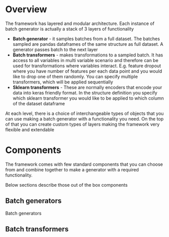 # Overview

The framework has layered and modular architecture. Each instance of batch generator is actually
a stack of 3 layers of functionality

- **Batch generator** - it samples batches from a full dataset. The batches sampled are
 pandas dataframes of the same structure as full dataset. A generator passes batch to
  the next layer 
- **Batch transformers** - makes transformations to a sampled batch. It has access to all variables
 in multi variable scenario and therefore can be used for transformations where variables
  interact. E.g. feature dropout where you have number of features per each data point and 
  you would like to drop one of them randomly. You can specify multiple transformers, which will 
  be applied sequentially
- **Sklearn transformers** - These are normally encoders that encode your data into keras friendly
 format. In the structure definition you specify which sklearn transformer you would like to
 be applied to which column of the dataset dataframe

At each level, there is a choice of interchangeable types of objects that you can use 
making a batch generator with a functionality you need. On the top of that you can create 
custom types of layers making the framework very flexible and extendable

# Components 

The framework comes with few standard components that you can choose from and combine together to 
make a generator with a required functionality. 

Below sections describe those out of the box components

## Batch generators

Batch generators 

## Batch transformers

